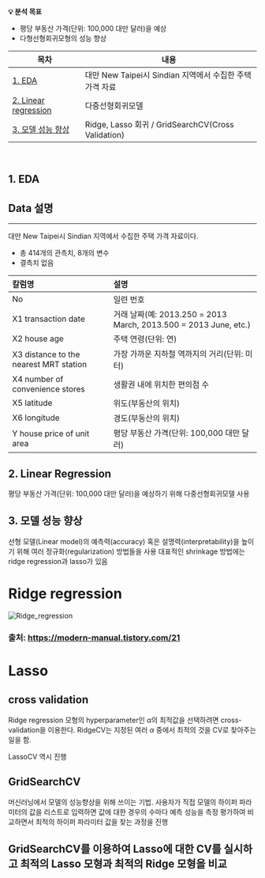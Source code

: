 **💡 분석 목표**

- 평당 부동산 가격(단위: 100,000 대만 달러)을 예상
- 다형선형회귀모형의 성능 향상

| 목차                                                    | 내용                                                         |
| ------------------------------------------------------- | ------------------------------------------------------------ |
| [1. EDA](#1.-EDA)                                       | 대만 New Taipei시 Sindian 지역에서 수집한 주택 가격 자료             |
| [2. Linear regression](#2.-Market-Basket-Analysis) |     다중선형회귀모델                 |
| [3. 모델 성능 향상](#3.-Regression)                         | Ridge, Lasso 회귀 / GridSearchCV(Cross Validation) |

<br>

## 1. EDA

## Data 설명
---

대만 New Taipei시 Sindian 지역에서 수집한 주택 가격 자료이다.

- 총 414개의 관측치, 8개의 변수
- 결측치 없음

|칼럼명 | 설명|
|:---|:---|
| No | 일련 번호 |
| X1 transaction date | 거래 날짜(예: 2013.250 = 2013 March, 2013.500 = 2013 June, etc.) |
| X2 house age | 주택 연령(단위: 연) |
| X3 distance to the nearest MRT station | 가장 가까운 지하철 역까지의 거리(단위: 미터) |
| X4 number of convenience stores | 생활권 내에 위치한 편의점 수 |
| X5 latitude | 위도(부동산의 위치) |
| X6 longitude | 경도(부동산의 위치) |
| Y house price of unit area | 평당 부동산 가격(단위: 100,000 대만 달러) |


## 2. Linear Regression

평당 부동산 가격(단위: 100,000 대만 달러)을 예상하기 위해 다중선형회귀모델 사용

## 3. 모델 성능 향상

선형 모델(Linear model)의 예측력(accuracy) 혹은 설명력(interpretability)을 높이기 위해 여러 정규화(regularization) 방법들을 사용
대표적인 shrinkage 방법에는 ridge regression과 lasso가 있음

# Ridge regression
![Ridge_regression](https://user-images.githubusercontent.com/63768509/226517935-f2a377bd-a4a1-4fa8-b80d-e518ddb85096.jpg)
### 출처: https://modern-manual.tistory.com/21

# Lasso

## cross validation
Ridge regression 모형의 hyperparameter인 $\alpha$의 최적값을 선택하려면 cross-validation을 이용한다.
RidgeCV는 지정된 여러 $\alpha$ 중에서 최적의 것을 CV로 찾아주는 일을 함.

LassoCV 역시 진행

## GridSearchCV
머신러닝에서 모델의 성능향상을 위해 쓰이는 기법.
사용자가 직접 모델의 하이퍼 파라미터의 값을 리스트로 입력하면 값에 대한 경우의 수마다 예측 성능을 측정 평가하여 비교하면서 최적의 하이퍼 파라미터 값을 찾는 과정을 진행 

## GridSearchCV를 이용하여 Lasso에 대한 CV를 실시하고 최적의 Lasso 모형과 최적의 Ridge 모형을 비교
